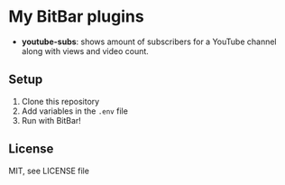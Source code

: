 # My BitBar plugins

* **youtube-subs**: shows amount of subscribers for a YouTube channel along with views and video count.

## Setup
1. Clone this repository
1. Add variables in the ``.env`` file
1. Run with BitBar!

## License
MIT, see LICENSE file